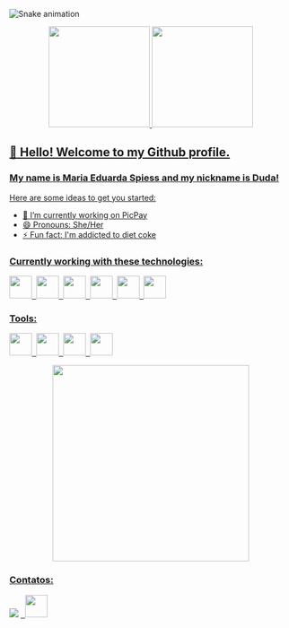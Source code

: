 ![Snake animation](https://github.com/MariaEduardaSpiess/MariaEduardaSpiess/blob/output/github-contribution-grid-snake.svg)

<p align="center">
  <a href="https://github.com/seu-usuário-aqui">
  <img height="180em" src="https://github-readme-stats.vercel.app/api/top-langs/?username=MariaEduardaSpiess&layout=compact&langs_count=7&theme=dracula"/>
  <img height="180em" src="https://github-readme-stats.vercel.app/api?username=MariaEduardaSpiess&show_icons=true&theme=dracula&include_all_commits=true&count_private=true"/>
</p>

## 👋 Hello! Welcome to my Github profile.
### My name is Maria Eduarda Spiess and my nickname is Duda!

Here are some ideas to get you started:

- 🔭 I’m currently working on PicPay
- 😄 Pronouns: She/Her
- ⚡ Fun fact: I'm addicted to diet coke

### Currently working with these technologies:
<img src="https://cdn.jsdelivr.net/gh/devicons/devicon/icons/go/go-original.svg" width="40" height="40"/>&nbsp;&nbsp;<img src="https://cdn.jsdelivr.net/gh/devicons/devicon/icons/amazonwebservices/amazonwebservices-original.svg" width="40" height="40"/>&nbsp;&nbsp;<img src="https://cdn.jsdelivr.net/gh/devicons/devicon/icons/kubernetes/kubernetes-plain.svg" width="40" height="40"/>&nbsp;&nbsp;<img src="https://cdn.jsdelivr.net/gh/devicons/devicon/icons/docker/docker-plain-wordmark.svg" width="40" height="40"/>&nbsp;&nbsp;<img src="https://cdn.jsdelivr.net/gh/devicons/devicon/icons/postgresql/postgresql-original.svg" width="40" height="40"/>&nbsp;&nbsp;<img src="https://cdn.jsdelivr.net/gh/devicons/devicon/icons/apachekafka/apachekafka-original.svg" width="40" height="40"/>

### Tools:
<img src="https://cdn.jsdelivr.net/gh/devicons/devicon/icons/grafana/grafana-original.svg" width="40" height="40"/>&nbsp;&nbsp;<img src="https://cdn.jsdelivr.net/gh/devicons/devicon/icons/intellij/intellij-original.svg" width="40" height="40"/>&nbsp;&nbsp;<img src="https://cdn.jsdelivr.net/gh/devicons/devicon/icons/slack/slack-original.svg" width="40" height="40"/>&nbsp;&nbsp;<img src="https://cdn.jsdelivr.net/gh/devicons/devicon/icons/vscode/vscode-original.svg" width="40" height="40"/>

<p align="center">
  <img src="https://tenor.com/bb4d3.gif" width="350">
</p>

### Contatos:
<div>
  <a href = "mailto:dudaspiess@gmail.com"><img src="https://cdn.jsdelivr.net/gh/devicons/devicon/icons/google/google-original.svg" target="_blank"></a>
  <a href="https://www.linkedin.com/in/maria-eduarda-spiess" target="_blank"width="40" height="40">&nbsp;&nbsp;<img src="https://cdn.jsdelivr.net/gh/devicons/devicon/icons/linkedin/linkedin-original.svg" target="_blank"width="40" height="40"></a>   
</div>
